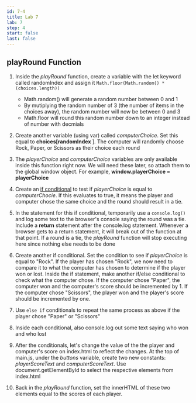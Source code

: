 ```yaml
---
id: 7-4
title: Lab 7
lab: 7
step: 4
start: false
last: false
---
```


## playRound Function

1. Inside the _playRound_ function, create a variable with the let keyword called randomIndex and assign it `Math.floor(Math.random() * (choices.length))`
    - Math.random() will generate a random number between 0 and 1
    - By mutiplying the random number of 3 (the number of items in the choices away), the random number will now be between 0 and 3
    - Math.floor will round this random number down to an integer instead of number with decmials

2. Create another variable (using var) called _computerChoice_. Set this equal to **choices[randomIndex** ]. The computer will randomly choose Rock, Paper, or Scissors as their choice each round

3. The _playerChoice_ and _computerChoice_ variables are only available inside this function right now. We will need these later, so attach them to the global window object. For example, **window.playerChoice = playerChoice**

4. Create an [if conditional](https://developer.mozilla.org/en-US/docs/Web/JavaScript/Reference/Statements/if...else) to test if _playerChoice_ is equal to _computerChocie_. If this evaluates to true, it means the player and computer chose the same choice and the round should result in a tie.

5. In the statement for this if conditional, temporarily use a `console.log()` and log some text to the browser's console saying the round was a tie. Include a **return** statement after the console.log statement. Whenever a browser gets to a return statement, it will break out of the function at that point. If a round is a tie, the _playRound_ function will stop executing here since nothing else needs to be done

6. Create another if conditional. Set the condition to see if _playerChoice_ is equal to "Rock". If the player has chosen "Rock", we now need to compare it to what the computer has chosen to determine if the player won or lost. Inside the if statement, make another if/else conditional to check what the computer chose. If the computer chose "Paper", the computer won and the computer's score should be incremented by 1\. If the computer chose "Scissors", the player won and the player's score should be incremented by one.

7. Use `else if` conditionals to repeat the same process as above if the player chose "Paper" or "Scissors"

8. Inside each conditional, also console.log out some text saying who won and who lost

9. After the conditionals, let's change the value of the the player and computer's score on index.html to reflect the changes. At the top of main.js, under the _buttons_ variable, create two new constants: _playerScoreText_ and _computerScoreText_. Use document.getElementById to select the respective elements from index.html

10. Back in the _playRound_ function, set the innerHTML of these two elements equal to the scores of each player.